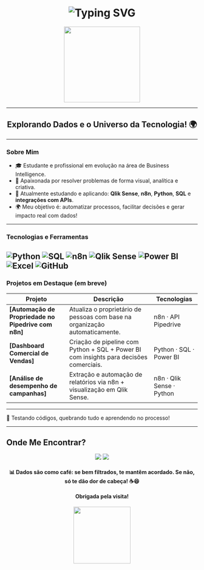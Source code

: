 <h1 align="center">
    <img src="https://readme-typing-svg.demolab.com?font=Orbitron&size=30&duration=4000&pause=500&color=00BFFF&background=00000000&center=true&vCenter=true&multiline=true&width=600&height=60&lines=Bem-vindo(a)+ao+Meu+Universo!+" alt="Typing SVG" />
</h1>

<p align="center">
  <img src="https://media.giphy.com/media/WFZvB7VIXBgiz3oDXE/giphy.gif" width="200"/>
</p>

---

<h2 align="center">
    Explorando Dados e o Universo da Tecnologia! 🌍
</h2>

---

###  Sobre Mim

- 🎓 Estudante e profissional em evolução na área de Business Intelligence.
- 🧠 Apaixonada por resolver problemas de forma visual, analítica e criativa.
- 🔧 Atualmente estudando e aplicando: **Qlik Sense**, **n8n**, **Python**, **SQL** e **integrações com APIs**.
- 🌍 Meu objetivo é: automatizar processos, facilitar decisões e gerar impacto real com dados!  

---

###  Tecnologias e Ferramentas

![Python](https://img.shields.io/badge/Python-3776AB?style=flat&logo=python&logoColor=white)
![SQL](https://img.shields.io/badge/SQL-4479A1?style=flat&logo=postgresql&logoColor=white)
![n8n](https://img.shields.io/badge/n8n-F26B00?style=flat&logo=n8n&logoColor=white)
![Qlik Sense](https://img.shields.io/badge/QlikSense-009845?style=flat&logo=qlik&logoColor=white)
![Power BI](https://img.shields.io/badge/Power%20BI-F2C811?style=flat&logo=powerbi&logoColor=black)
![Excel](https://img.shields.io/badge/Excel-217346?style=flat&logo=microsoft-excel&logoColor=white)
![GitHub](https://img.shields.io/badge/GitHub-181717?style=flat&logo=github&logoColor=white)
---

###  Projetos em Destaque (em breve)

| Projeto | Descrição | Tecnologias |
|--------|-----------|-------------|
| **[Automação de Propriedade no Pipedrive com n8n]** | Atualiza o proprietário de pessoas com base na organização automaticamente. | n8n · API Pipedrive |
| **[Dashboard Comercial de Vendas]** | Criação de pipeline com Python + SQL + Power BI com insights para decisões comerciais. | Python · SQL · Power BI |
| **[Análise de desempenho de campanhas]** | Extração e automação de relatórios via n8n + visualização em Qlik Sense. | n8n · Qlik Sense · Python |

---
📌 Testando códigos, quebrando tudo e aprendendo no processo!

---


##  **Onde Me Encontrar?**
<p align="center"> 
  <a href="https://www.linkedin.com/in/andreyna-vieira-b11a34163/"><img src="https://img.shields.io/badge/LinkedIn-00CED1?style=for-the-badge&logo=linkedin"></a> 
  <a href="mailto:andreynavieira5@gmail.com"><img src="https://img.shields.io/badge/E--mail-FF4500?style=for-the-badge&logo=gmail"></a> 
</p>

<h4 align="center">📊 Dados são como café: se bem filtrados, te mantêm acordado. Se não, só te dão dor de cabeça! ☕😆 <br><br> Obrigada pela visita!</h4>
<p align="center"> 
  <img src="https://media.giphy.com/media/26AHONQ79FdWZhAI0/giphy.gif" width="150px"> 
</p>
